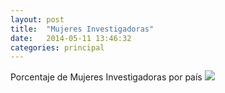 ```yaml
---
layout: post
title:  "Mujeres Investigadoras"
date:   2014-05-11 13:46:32
categories: principal
---
```


<p> Porcentaje de Mujeres Investigadoras por país
<IMG SRC="grafico.jpg">
</p>
